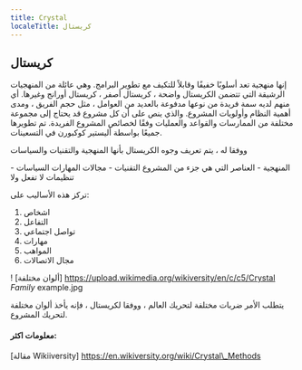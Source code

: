```yaml
---
title: Crystal
localeTitle: كريستال
---
```

## كريستال

إنها منهجية تعد أسلوبًا خفيفًا وقابلاً للتكيف مع تطوير البرامج. وهي عائلة من المنهجيات الرشيقة التي تتضمن الكريستال واضحة ، كريستال أصفر ، كريستال أورانج وغيرها. أي منهم لديه سمة فريدة من نوعها مدفوعة بالعديد من العوامل ، مثل حجم الفريق ، ومدى أهمية النظام وأولويات المشروع. والذي ينص على أن كل مشروع قد يحتاج إلى مجموعة مختلفة من الممارسات والقواعد والعمليات وفقًا لخصائص المشروع الفريدة. تم تطويرها جميعًا بواسطة أليستير كوكبورن في التسعينات.

ووفقا له ، يتم تعريف وجوه الكريستال بأنها المنهجية والتقنيات والسياسات

المنهجية - العناصر التي هي جزء من المشروع التقنيات - مجالات المهارات السياسات - تنظيمات لا تفعل ولا

تركز هذه الأساليب على:

1.  اشخاص
2.  التفاعل
3.  تواصل اجتماعي
4.  مهارات
5.  المواهب
6.  مجال الاتصالات

! \[ألوان مختلفة\] https://upload.wikimedia.org/wikiversity/en/c/c5/Crystal _Family_ example.jpg

يتطلب الأمر ضربات مختلفة لتحريك العالم ، ووفقا لكريستال ، فإنه يأخذ ألوان مختلفة لتحريك المشروع.

#### معلومات اكثر:

\[مقالة Wikiiversity\] https://en.wikiversity.org/wiki/Crystal\_Methods